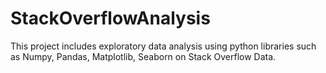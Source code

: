 # StackOverflowAnalysis
This project includes exploratory data analysis using python libraries such as Numpy, Pandas, Matplotlib, Seaborn on Stack Overflow Data. 
